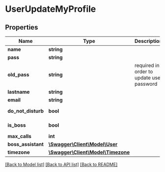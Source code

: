# UserUpdateMyProfile

## Properties
Name | Type | Description | Notes
------------ | ------------- | ------------- | -------------
**name** | **string** |  | 
**pass** | **string** |  | [optional] 
**old_pass** | **string** | required in order to update user password | [optional] 
**lastname** | **string** |  | 
**email** | **string** |  | [optional] 
**do_not_disturb** | **bool** |  | [default to false]
**is_boss** | **bool** |  | [default to false]
**max_calls** | **int** |  | 
**boss_assistant** | [**\Swagger\Client\Model\User**](User.md) |  | [optional] 
**timezone** | [**\Swagger\Client\Model\Timezone**](Timezone.md) |  | [optional] 

[[Back to Model list]](../README.md#documentation-for-models) [[Back to API list]](../README.md#documentation-for-api-endpoints) [[Back to README]](../README.md)


